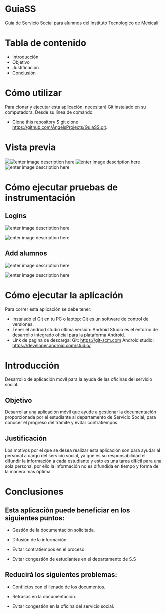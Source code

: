 
# GuiaSS


Guia de Servicio Social para alumnos del Instituto Tecnologico de Mexicali

# Tabla de contenido 
- Introducción
- Objetivo
- Justificación
- Conclusión


# Cómo utilizar
Para clonar y ejecutar esta aplicación, necesitará Git instalado en su computadora. Desde su línea de comando:
- Clone this repository
$ git clone https://github.com/AngelsProjects/GuiaSS.git.

# Vista previa

![](https://lh3.googleusercontent.com/4PbgdtwmwGPLCEB_5zuCcMYCeqF3wZ0S7jEwQ1Lupmpo-kYKWeiTP75nzH0xHR3l1fMS0QZTKbc)![enter image description here](https://lh3.googleusercontent.com/1zGCNikQmwP9aI5O63jXUZSfFjH_4D5hE3-HCCK8apoSOsv9JIh1-FHwCQpy0TH9AMAblMja0Uw)
![enter image description here](https://lh3.googleusercontent.com/sRasUc0bfBawoLcnzytKcRdErqrsMCFNMueQgzMJkJDreY9JLMUmE8Mii4xSLgUsbnOa5urfQJM)![enter image description here](https://lh3.googleusercontent.com/387Ew-ymTG7PslfIhJSm1jhBDHrC28mFlRsi2cVj8hqLUcrrV7pvPNpskDv241xPwtHCwPxAQqY)

# Cómo ejecutar pruebas de instrumentación
## Logins
![enter image description here](https://lh3.googleusercontent.com/zr_-F0HftLsB5OoZwB8dvHXJLhofWizZ6yQPhJJJ_pwLeJYTPKops9dYp1he-GFVOaPyZU9YHo0)

![enter image description here](https://lh3.googleusercontent.com/Y2XP10IvY0qobnPopHWUhXqC4PzEL9k0c8TF3cvRKMybpXZvD-QqJ_uTJX3M--tDtj_VXRMHWPw)

## Add alumnos
![enter image description here](https://lh3.googleusercontent.com/rbRb4RlYgvEuJLGqLslQglb9O1Fmvc5lxmj7cCOrv354C-nCB_iEV-Afg9l3bYs7Xc6MKKDPOXQ)

![enter image description here](https://lh3.googleusercontent.com/Hz6Y_s4FUJk44Ln1HVheaJqs0ryKAzeWwIPsIvkkPZCW8ujviWbwS8KRNPU6qsMPdrdHPum0pCA)



# Cómo ejecutar la aplicación
Para correr esta aplicación se debe tener:
- Instalado el Git en tu PC o laptop:
Git es un software de control de versiones.
- Tener el android studio última versión:
Android Studio es el entorno de desarrollo integrado oficial para la plataforma Android.
- Link de pagina de descarga:
Git: https://git-scm.com
Android studio: https://developer.android.com/studio/

# Introducción

Desarrollo de aplicación movil para la ayuda de las oficinas del servicio social.

## Objetivo

Desarrollar una aplicación móvil que ayude a gestionar la documentación proporcionada por el estudiante al departamento de Servicio Social, para conocer el progreso del trámite y evitar contratiempos.

## Justificación

Los motivos por el que se desea realizar esta aplicación son para ayudar al personal a cargo del servicio social, ya que es su responsabilidad el difundir la información a cada estudiante y esto es una tarea difícil para una sola persona, por ello la información no es difundida en tiempo y forma de la manera mas óptima.

# Conclusiones

## Esta aplicación puede beneficiar en los siguientes puntos:

- Gestión de la documentación solicitada.

- Difusión de la información.

- Evitar contratiempos en el proceso.

- Evitar congestión de estudiantes en el departamento de S.S


## Reducirá los siguientes problemas:
- Conflictos con el llenado de los documentos.

- Retrasos en la documentación.

- Evitar congestión en la oficina del servicio social.

